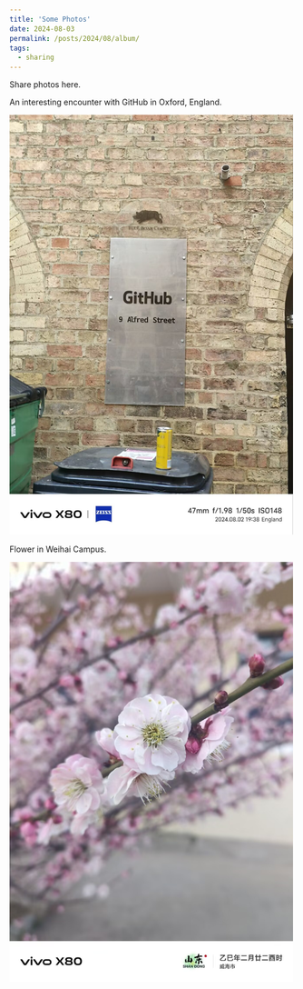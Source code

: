 ```yaml
---
title: 'Some Photos'
date: 2024-08-03
permalink: /posts/2024/08/album/
tags:
  - sharing
---
```


Share photos here.

An interesting encounter with GitHub in Oxford, England.

<img src='/images/ox-github.jpg' width = "500"><br/>

Flower in Weihai Campus.

<img src='/images/flower-hitwh.jpg' width = "500"><br/>